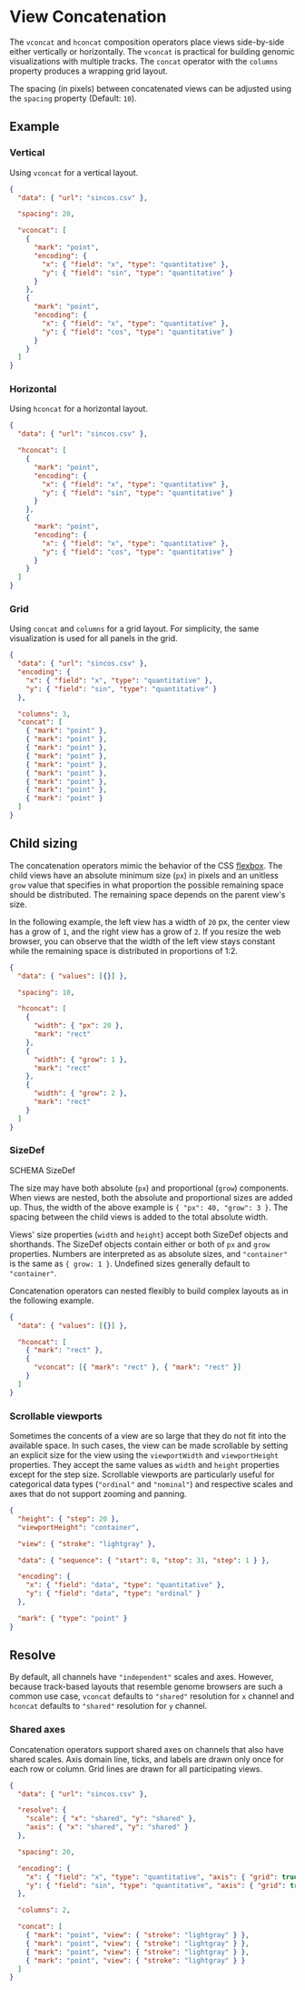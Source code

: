 # View Concatenation

The `vconcat` and `hconcat` composition operators place views side-by-side
either vertically or horizontally. The `vconcat` is practical for building
genomic visualizations with multiple tracks. The `concat` operator with the
`columns` property produces a wrapping grid layout.

The spacing (in pixels) between concatenated views can be adjusted using the
`spacing` property (Default: `10`).

## Example

### Vertical

Using `vconcat` for a vertical layout.

<div><genome-spy-doc-embed>

```json
{
  "data": { "url": "sincos.csv" },

  "spacing": 20,

  "vconcat": [
    {
      "mark": "point",
      "encoding": {
        "x": { "field": "x", "type": "quantitative" },
        "y": { "field": "sin", "type": "quantitative" }
      }
    },
    {
      "mark": "point",
      "encoding": {
        "x": { "field": "x", "type": "quantitative" },
        "y": { "field": "cos", "type": "quantitative" }
      }
    }
  ]
}
```

</genome-spy-doc-embed></div>

### Horizontal

Using `hconcat` for a horizontal layout.

<div><genome-spy-doc-embed height="200">

```json
{
  "data": { "url": "sincos.csv" },

  "hconcat": [
    {
      "mark": "point",
      "encoding": {
        "x": { "field": "x", "type": "quantitative" },
        "y": { "field": "sin", "type": "quantitative" }
      }
    },
    {
      "mark": "point",
      "encoding": {
        "x": { "field": "x", "type": "quantitative" },
        "y": { "field": "cos", "type": "quantitative" }
      }
    }
  ]
}
```

</genome-spy-doc-embed></div>

### Grid

Using `concat` and `columns` for a grid layout. For simplicity, the same
visualization is used for all panels in the grid.

<div><genome-spy-doc-embed height="400">

```json
{
  "data": { "url": "sincos.csv" },
  "encoding": {
    "x": { "field": "x", "type": "quantitative" },
    "y": { "field": "sin", "type": "quantitative" }
  },

  "columns": 3,
  "concat": [
    { "mark": "point" },
    { "mark": "point" },
    { "mark": "point" },
    { "mark": "point" },
    { "mark": "point" },
    { "mark": "point" },
    { "mark": "point" },
    { "mark": "point" },
    { "mark": "point" }
  ]
}
```

</genome-spy-doc-embed></div>

## Child sizing

The concatenation operators mimic the behavior of the CSS
[flexbox](https://css-tricks.com/snippets/css/a-guide-to-flexbox/). The child
views have an absolute minimum size (`px`) in pixels and an unitless `grow`
value that specifies in what proportion the possible remaining space should be
distributed. The remaining space depends on the parent view's size.

In the following example, the left view has a width of `20` px, the center view
has a grow of `1`, and the right view has a grow of `2`. If you resize the web
browser, you can observe that the width of the left view stays constant while
the remaining space is distributed in proportions of 1:2.

<div><genome-spy-doc-embed height="50">

```json
{
  "data": { "values": [{}] },

  "spacing": 10,

  "hconcat": [
    {
      "width": { "px": 20 },
      "mark": "rect"
    },
    {
      "width": { "grow": 1 },
      "mark": "rect"
    },
    {
      "width": { "grow": 2 },
      "mark": "rect"
    }
  ]
}
```

</genome-spy-doc-embed></div>

### SizeDef

SCHEMA SizeDef

The size may have both absolute (`px`) and proportional (`grow`) components.
When views are nested, both the absolute and proportional sizes are added up.
Thus, the width of the above example is `{ "px": 40, "grow": 3 }`. The spacing
between the child views is added to the total absolute width.

Views' size properties (`width` and `height`) accept both SizeDef objects and
shorthands. The SizeDef objects contain either or both of `px` and `grow`
properties. Numbers are interpreted as as absolute sizes, and `"container"` is
the same as `{ grow: 1 }`. Undefined sizes generally default to `"container"`.

Concatenation operators can nested flexibly to build complex layouts as in the
following example.

<div><genome-spy-doc-embed height="150">

```json
{
  "data": { "values": [{}] },

  "hconcat": [
    { "mark": "rect" },
    {
      "vconcat": [{ "mark": "rect" }, { "mark": "rect" }]
    }
  ]
}
```

</genome-spy-doc-embed></div>

### Scrollable viewports

Sometimes the concents of a view are so large that they do not fit into the
available space. In such cases, the view can be made scrollable by setting an
explicit size for the view using the `viewportWidth` and `viewportHeight`
properties. They accept the same values as `width` and `height` properties except
for the step size. Scrollable viewports are particularly useful for categorical
data types (`"ordinal"` and `"nominal"`) and respective scales and axes that
do not support zooming and panning.

<div><genome-spy-doc-embed height="200">

```json
{
  "height": { "step": 20 },
  "viewportHeight": "container",

  "view": { "stroke": "lightgray" },

  "data": { "sequence": { "start": 0, "stop": 31, "step": 1 } },

  "encoding": {
    "x": { "field": "data", "type": "quantitative" },
    "y": { "field": "data", "type": "ordinal" }
  },

  "mark": { "type": "point" }
}
```

</genome-spy-doc-embed></div>

## Resolve

By default, all channels have `"independent"` scales and axes. However, because
track-based layouts that resemble genome browsers are such a common use case,
`vconcat` defaults to `"shared"` resolution for `x` channel and `hconcat`
defaults to `"shared"` resolution for `y` channel.

### Shared axes

Concatenation operators support shared axes on channels that also have shared
scales. Axis domain line, ticks, and labels are drawn only once for each row or column.
Grid lines are drawn for all participating views.

<div><genome-spy-doc-embed height="350">

```json
{
  "data": { "url": "sincos.csv" },

  "resolve": {
    "scale": { "x": "shared", "y": "shared" },
    "axis": { "x": "shared", "y": "shared" }
  },

  "spacing": 20,

  "encoding": {
    "x": { "field": "x", "type": "quantitative", "axis": { "grid": true } },
    "y": { "field": "sin", "type": "quantitative", "axis": { "grid": true } }
  },

  "columns": 2,

  "concat": [
    { "mark": "point", "view": { "stroke": "lightgray" } },
    { "mark": "point", "view": { "stroke": "lightgray" } },
    { "mark": "point", "view": { "stroke": "lightgray" } },
    { "mark": "point", "view": { "stroke": "lightgray" } }
  ]
}
```

